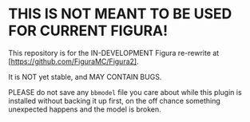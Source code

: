 # THIS IS NOT MEANT TO BE USED FOR CURRENT FIGURA!

This repository is for the IN-DEVELOPMENT Figura re-rewrite at [https://github.com/FiguraMC/Figura2].

It is NOT yet stable, and MAY CONTAIN BUGS.

PLEASE do not save any `bbmodel` file you care about while this plugin is installed 
without backing it up first, on the off chance something unexpected happens and the model
is broken.
